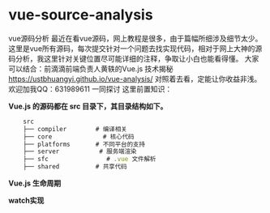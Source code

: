 # vue-source-analysis
vue源码分析
最近在看vue源码，网上教程是很多，由于篇幅所细涉及细节太少。
这里是vue所有源码，每次提交针对一个问题去找实现代码，相对于网上大神的源码分析，我这里针对关键位置尽可能详细的注释，争取让小白也能看得懂。
大家可以结合：前滴滴前端负责人黄轶的Vue.js 技术揭秘
https://ustbhuangyi.github.io/vue-analysis/
对照着去看，定能让你收益非浅。欢迎加我QQ：631989611 一同探讨
这里前置知识：

**Vue.js 的源码都在 src 目录下，其目录结构如下。**

```javascript
    src
    ├── compiler        # 编译相关
    ├── core              # 核心代码
    ├── platforms       # 不同平台的支持
    ├── server           # 服务端渲染
    ├── sfc                # .vue 文件解析
    ├── shared          # 共享代码

```

**Vue.js 生命周期**


**watch实现**
